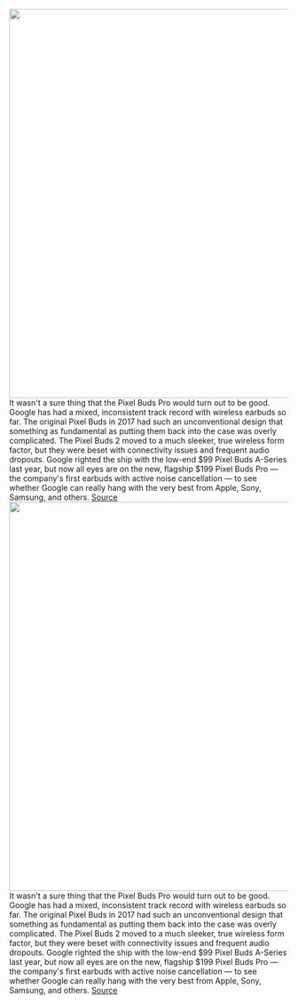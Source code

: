 <img src='https://cdn.vox-cdn.com/thumbor/2G-EIWngzjshBb7Cp7IvpD_BZBg=/0x0:2040x1148/1200x675/filters:focal(857x411:1183x737)/cdn.vox-cdn.com/uploads/chorus_image/image/71183420/DSCF8492.0.jpg' width='700px' /><br/>
It wasn't a sure thing that the Pixel Buds Pro would turn out to be good. Google has had a mixed, inconsistent track record with wireless earbuds so far. The original Pixel Buds in 2017 had such an unconventional design that something as fundamental as putting them back into the case was overly complicated. The Pixel Buds 2 moved to a much sleeker, true wireless form factor, but they were beset with connectivity issues and frequent audio dropouts. Google righted the ship with the low-end $99 Pixel Buds A-Series last year, but now all eyes are on the new, flagship $199 Pixel Buds Pro — the company's first earbuds with active noise cancellation — to see whether Google can really hang with the very best from Apple, Sony, Samsung, and others.
<a href='https://www.theverge.com/23281445/google-pixel-buds-pro-noise-canceling-earbuds-review'> Source <a/><img src='https://cdn.vox-cdn.com/thumbor/2G-EIWngzjshBb7Cp7IvpD_BZBg=/0x0:2040x1148/1200x675/filters:focal(857x411:1183x737)/cdn.vox-cdn.com/uploads/chorus_image/image/71183420/DSCF8492.0.jpg' width='700px' /><br/>
It wasn't a sure thing that the Pixel Buds Pro would turn out to be good. Google has had a mixed, inconsistent track record with wireless earbuds so far. The original Pixel Buds in 2017 had such an unconventional design that something as fundamental as putting them back into the case was overly complicated. The Pixel Buds 2 moved to a much sleeker, true wireless form factor, but they were beset with connectivity issues and frequent audio dropouts. Google righted the ship with the low-end $99 Pixel Buds A-Series last year, but now all eyes are on the new, flagship $199 Pixel Buds Pro — the company's first earbuds with active noise cancellation — to see whether Google can really hang with the very best from Apple, Sony, Samsung, and others.
<a href='https://www.theverge.com/23281445/google-pixel-buds-pro-noise-canceling-earbuds-review'> Source <a/>